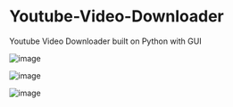 # Youtube-Video-Downloader
Youtube Video Downloader built on Python with GUI

![image](https://github.com/Pranav-P-16/Youtube-Video-Downloader/assets/91425738/837c5005-dec5-4d4a-9d1e-2f3ecfe66a44)

![image](https://github.com/Pranav-P-16/Youtube-Video-Downloader/assets/91425738/60968b3d-1e9b-46b7-9c86-e3e1a4523b46)

![image](https://github.com/Pranav-P-16/Youtube-Video-Downloader/assets/91425738/6dd61b81-a190-46f1-a6ee-baa65026f490)
